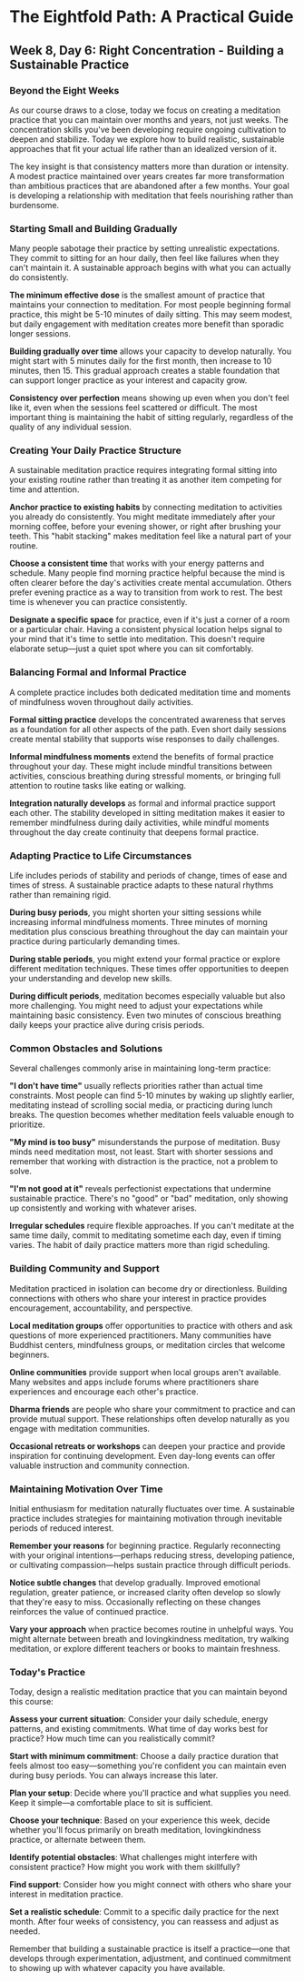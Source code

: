 # The Eightfold Path: A Practical Guide
## Week 8, Day 6: Right Concentration - Building a Sustainable Practice

### Beyond the Eight Weeks

As our course draws to a close, today we focus on creating a meditation practice that you can maintain over months and years, not just weeks. The concentration skills you've been developing require ongoing cultivation to deepen and stabilize. Today we explore how to build realistic, sustainable approaches that fit your actual life rather than an idealized version of it.

The key insight is that consistency matters more than duration or intensity. A modest practice maintained over years creates far more transformation than ambitious practices that are abandoned after a few months. Your goal is developing a relationship with meditation that feels nourishing rather than burdensome.

### Starting Small and Building Gradually

Many people sabotage their practice by setting unrealistic expectations. They commit to sitting for an hour daily, then feel like failures when they can't maintain it. A sustainable approach begins with what you can actually do consistently.

**The minimum effective dose** is the smallest amount of practice that maintains your connection to meditation. For most people beginning formal practice, this might be 5-10 minutes of daily sitting. This may seem modest, but daily engagement with meditation creates more benefit than sporadic longer sessions.

**Building gradually over time** allows your capacity to develop naturally. You might start with 5 minutes daily for the first month, then increase to 10 minutes, then 15. This gradual approach creates a stable foundation that can support longer practice as your interest and capacity grow.

**Consistency over perfection** means showing up even when you don't feel like it, even when the sessions feel scattered or difficult. The most important thing is maintaining the habit of sitting regularly, regardless of the quality of any individual session.

### Creating Your Daily Practice Structure

A sustainable meditation practice requires integrating formal sitting into your existing routine rather than treating it as another item competing for time and attention.

**Anchor practice to existing habits** by connecting meditation to activities you already do consistently. You might meditate immediately after your morning coffee, before your evening shower, or right after brushing your teeth. This "habit stacking" makes meditation feel like a natural part of your routine.

**Choose a consistent time** that works with your energy patterns and schedule. Many people find morning practice helpful because the mind is often clearer before the day's activities create mental accumulation. Others prefer evening practice as a way to transition from work to rest. The best time is whenever you can practice consistently.

**Designate a specific space** for practice, even if it's just a corner of a room or a particular chair. Having a consistent physical location helps signal to your mind that it's time to settle into meditation. This doesn't require elaborate setup—just a quiet spot where you can sit comfortably.

### Balancing Formal and Informal Practice

A complete practice includes both dedicated meditation time and moments of mindfulness woven throughout daily activities.

**Formal sitting practice** develops the concentrated awareness that serves as a foundation for all other aspects of the path. Even short daily sessions create mental stability that supports wise responses to daily challenges.

**Informal mindfulness moments** extend the benefits of formal practice throughout your day. These might include mindful transitions between activities, conscious breathing during stressful moments, or bringing full attention to routine tasks like eating or walking.

**Integration naturally develops** as formal and informal practice support each other. The stability developed in sitting meditation makes it easier to remember mindfulness during daily activities, while mindful moments throughout the day create continuity that deepens formal practice.

### Adapting Practice to Life Circumstances

Life includes periods of stability and periods of change, times of ease and times of stress. A sustainable practice adapts to these natural rhythms rather than remaining rigid.

**During busy periods**, you might shorten your sitting sessions while increasing informal mindfulness moments. Three minutes of morning meditation plus conscious breathing throughout the day can maintain your practice during particularly demanding times.

**During stable periods**, you might extend your formal practice or explore different meditation techniques. These times offer opportunities to deepen your understanding and develop new skills.

**During difficult periods**, meditation becomes especially valuable but also more challenging. You might need to adjust your expectations while maintaining basic consistency. Even two minutes of conscious breathing daily keeps your practice alive during crisis periods.

### Common Obstacles and Solutions

Several challenges commonly arise in maintaining long-term practice:

**"I don't have time"** usually reflects priorities rather than actual time constraints. Most people can find 5-10 minutes by waking up slightly earlier, meditating instead of scrolling social media, or practicing during lunch breaks. The question becomes whether meditation feels valuable enough to prioritize.

**"My mind is too busy"** misunderstands the purpose of meditation. Busy minds need meditation most, not least. Start with shorter sessions and remember that working with distraction is the practice, not a problem to solve.

**"I'm not good at it"** reveals perfectionist expectations that undermine sustainable practice. There's no "good" or "bad" meditation, only showing up consistently and working with whatever arises.

**Irregular schedules** require flexible approaches. If you can't meditate at the same time daily, commit to meditating sometime each day, even if timing varies. The habit of daily practice matters more than rigid scheduling.

### Building Community and Support

Meditation practiced in isolation can become dry or directionless. Building connections with others who share your interest in practice provides encouragement, accountability, and perspective.

**Local meditation groups** offer opportunities to practice with others and ask questions of more experienced practitioners. Many communities have Buddhist centers, mindfulness groups, or meditation circles that welcome beginners.

**Online communities** provide support when local groups aren't available. Many websites and apps include forums where practitioners share experiences and encourage each other's practice.

**Dharma friends** are people who share your commitment to practice and can provide mutual support. These relationships often develop naturally as you engage with meditation communities.

**Occasional retreats or workshops** can deepen your practice and provide inspiration for continuing development. Even day-long events can offer valuable instruction and community connection.

### Maintaining Motivation Over Time

Initial enthusiasm for meditation naturally fluctuates over time. A sustainable practice includes strategies for maintaining motivation through inevitable periods of reduced interest.

**Remember your reasons** for beginning practice. Regularly reconnecting with your original intentions—perhaps reducing stress, developing patience, or cultivating compassion—helps sustain practice through difficult periods.

**Notice subtle changes** that develop gradually. Improved emotional regulation, greater patience, or increased clarity often develop so slowly that they're easy to miss. Occasionally reflecting on these changes reinforces the value of continued practice.

**Vary your approach** when practice becomes routine in unhelpful ways. You might alternate between breath and lovingkindness meditation, try walking meditation, or explore different teachers or books to maintain freshness.

### Today's Practice

Today, design a realistic meditation practice that you can maintain beyond this course:

**Assess your current situation**: Consider your daily schedule, energy patterns, and existing commitments. What time of day works best for practice? How much time can you realistically commit?

**Start with minimum commitment**: Choose a daily practice duration that feels almost too easy—something you're confident you can maintain even during busy periods. You can always increase this later.

**Plan your setup**: Decide where you'll practice and what supplies you need. Keep it simple—a comfortable place to sit is sufficient.

**Choose your technique**: Based on your experience this week, decide whether you'll focus primarily on breath meditation, lovingkindness practice, or alternate between them.

**Identify potential obstacles**: What challenges might interfere with consistent practice? How might you work with them skillfully?

**Find support**: Consider how you might connect with others who share your interest in meditation practice.

**Set a realistic schedule**: Commit to a specific daily practice for the next month. After four weeks of consistency, you can reassess and adjust as needed.

Remember that building a sustainable practice is itself a practice—one that develops through experimentation, adjustment, and continued commitment to showing up with whatever capacity you have available.